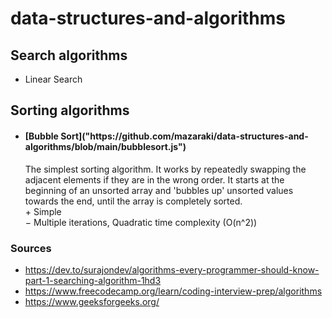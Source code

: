 # data-structures-and-algorithms

## Search algorithms
* Linear Search

## Sorting algorithms
* <h4>[Bubble Sort]("https://github.com/mazaraki/data-structures-and-algorithms/blob/main/bubblesort.js")</h4>
  The simplest sorting algorithm. It works by repeatedly swapping the adjacent elements if they are in the wrong order. It starts at the beginning of an unsorted array and 'bubbles up' unsorted values towards the end, until the array is completely sorted.<br />
  &plus; Simple <br />
  &minus; Multiple iterations, Quadratic time complexity (O(n^2))



### Sources
* https://dev.to/surajondev/algorithms-every-programmer-should-know-part-1-searching-algorithm-1hd3
* https://www.freecodecamp.org/learn/coding-interview-prep/algorithms
* https://www.geeksforgeeks.org/
